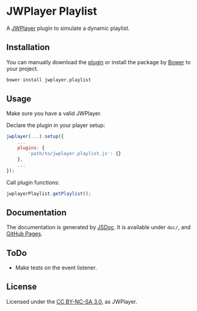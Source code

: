 # JWPlayer Playlist

A [JWPlayer](http://www.jwplayer.com/) plugin to simulate a dynamic playlist.

## Installation

You can manually download the [plugin](build/jwplayer.playlist.js) or install the package by [Bower](http://bower.io/) to your project.

```bash
bower install jwplayer.playlist
```

## Usage

Make sure you have a valid JWPlayer.

Declare the plugin in your player setup:

```js
jwplayer(...).setup({
    ...
    plugins: {
        'path/to/jwplayer.playlist.js': {}
    },
    ...
});
```

Call plugin functions:

```js
jwplayerPlaylist.getPlaylist();
```

## Documentation

The documentation is generated by [JSDoc](http://usejsdoc.org/).
It is available under `doc/`, and [GitHub Pages](http://audetpascale.github.io/jwplayer-playlist/).

## ToDo

- Make tests on the event listener.

## License

Licensed under the [CC BY-NC-SA 3.0](http://creativecommons.org/licenses/by-nc-sa/3.0/), as JWPlayer.
